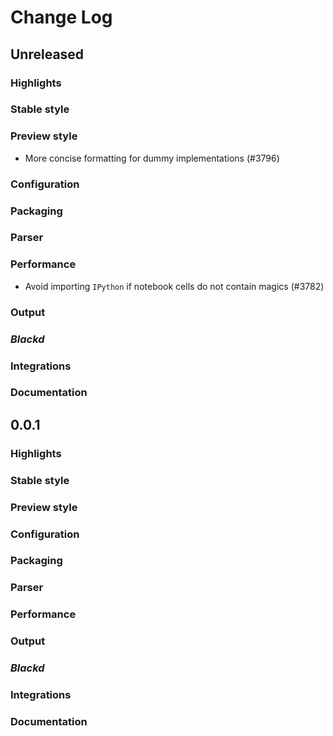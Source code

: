 <!-- Borrowed from https://github.com/psf/black/blob/main/CHANGES.md?plain=1 -->
# Change Log

## Unreleased

### Highlights

<!-- Include any especially major or disruptive changes here -->

### Stable style

<!-- Changes that affect Black's stable style -->

### Preview style

<!-- Changes that affect Black's preview style -->

- More concise formatting for dummy implementations (#3796)

### Configuration

<!-- Changes to how Black can be configured -->

### Packaging

<!-- Changes to how Black is packaged, such as dependency requirements -->

### Parser

<!-- Changes to the parser or to version autodetection -->

### Performance

<!-- Changes that improve Black's performance. -->

- Avoid importing `IPython` if notebook cells do not contain magics (#3782)

### Output

<!-- Changes to Black's terminal output and error messages -->

### _Blackd_

<!-- Changes to blackd -->

### Integrations

<!-- For example, Docker, GitHub Actions, pre-commit, editors -->

### Documentation

<!-- Major changes to documentation and policies. Small docs changes
     don't need a changelog entry. -->

## 0.0.1

### Highlights

### Stable style


### Preview style


### Configuration


### Packaging


### Parser


### Performance


### Output


### _Blackd_


### Integrations


### Documentation
